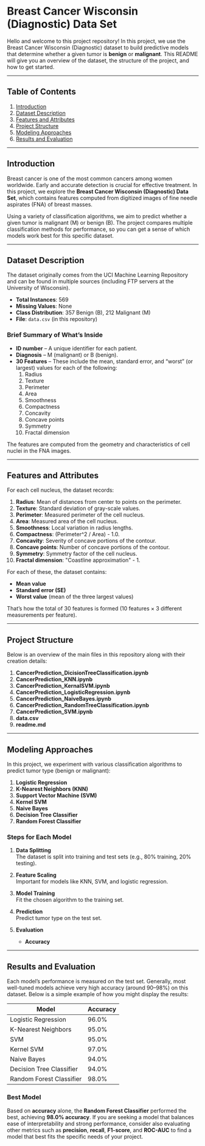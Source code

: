# Breast Cancer Wisconsin (Diagnostic) Data Set

Hello and welcome to this project repository! In this project, we use the Breast Cancer Wisconsin (Diagnostic) dataset to build predictive models that determine whether a given tumor is **benign** or **malignant**. This README will give you an overview of the dataset, the structure of the project, and how to get started.

---

## Table of Contents
1. [Introduction](#introduction)
2. [Dataset Description](#dataset-description)
3. [Features and Attributes](#features-and-attributes)
4. [Project Structure](#project-structure)
5. [Modeling Approaches](#modeling-approaches)
6. [Results and Evaluation](#results-and-evaluation)

---

## Introduction
Breast cancer is one of the most common cancers among women worldwide. Early and accurate detection is crucial for effective treatment. In this project, we explore the **Breast Cancer Wisconsin (Diagnostic) Data Set**, which contains features computed from digitized images of fine needle aspirates (FNA) of breast masses. 

Using a variety of classification algorithms, we aim to predict whether a given tumor is malignant (M) or benign (B). The project compares multiple classification methods for performance, so you can get a sense of which models work best for this specific dataset.

---

## Dataset Description
The dataset originally comes from the UCI Machine Learning Repository and can be found in multiple sources (including FTP servers at the University of Wisconsin).

- **Total Instances**: 569
- **Missing Values**: None
- **Class Distribution**: 357 Benign (B), 212 Malignant (M)
- **File**: `data.csv` (in this repository)

### Brief Summary of What’s Inside
- **ID number** – A unique identifier for each patient.
- **Diagnosis** – M (malignant) or B (benign).
- **30 Features** – These include the mean, standard error, and “worst” (or largest) values for each of the following:
  1. Radius
  2. Texture
  3. Perimeter
  4. Area
  5. Smoothness
  6. Compactness
  7. Concavity
  8. Concave points
  9. Symmetry
  10. Fractal dimension
  
The features are computed from the geometry and characteristics of cell nuclei in the FNA images.

---

## Features and Attributes
For each cell nucleus, the dataset records:

1. **Radius**: Mean of distances from center to points on the perimeter.
2. **Texture**: Standard deviation of gray-scale values.
3. **Perimeter**: Measured perimeter of the cell nucleus.
4. **Area**: Measured area of the cell nucleus.
5. **Smoothness**: Local variation in radius lengths.
6. **Compactness**: (Perimeter^2 / Area) - 1.0.
7. **Concavity**: Severity of concave portions of the contour.
8. **Concave points**: Number of concave portions of the contour.
9. **Symmetry**: Symmetry factor of the cell nucleus.
10. **Fractal dimension**: "Coastline approximation" - 1.

For each of these, the dataset contains:
- **Mean value**
- **Standard error (SE)**
- **Worst value** (mean of the three largest values)

That’s how the total of 30 features is formed (10 features × 3 different measurements per feature).

---

## Project Structure
Below is an overview of the main files in this repository along with their creation details:
1. **CancerPrediction_DicisionTreeClassification.ipynb**  
2. **CancerPrediction_KNN.ipynb**  
3. **CancerPrediction_KernalSVM.ipynb**  
4. **CancerPrediction_LogisticRegression.ipynb**  
5. **CancerPrediction_NaiveBayes.ipynb**  
6. **CancerPrediction_RandomTreeClassification.ipynb**  
7. **CancerPrediction_SVM.ipynb**  
8. **data.csv**  
9. **readme.md**  

---
## Modeling Approaches

In this project, we experiment with various classification algorithms to predict tumor type (benign or malignant):

1. **Logistic Regression**
2. **K-Nearest Neighbors (KNN)**
3. **Support Vector Machine (SVM)**
4. **Kernel SVM**
5. **Naive Bayes**
6. **Decision Tree Classifier**
7. **Random Forest Classifier**

### Steps for Each Model

1. **Data Splitting**  
   The dataset is split into training and test sets (e.g., 80% training, 20% testing).
   
2. **Feature Scaling**  
   Important for models like KNN, SVM, and logistic regression.

3. **Model Training**  
   Fit the chosen algorithm to the training set.

4. **Prediction**  
   Predict tumor type on the test set.

5. **Evaluation**  
   - **Accuracy**

---

## Results and Evaluation

Each model’s performance is measured on the test set. Generally, most well-tuned models achieve very high accuracy (around 90–98%) on this dataset. Below is a simple example of how you might display the results:

| Model                     | Accuracy | 
|---------------------------|----------|
| Logistic Regression       | 96.0%    | 
| K-Nearest Neighbors       | 95.0%    | 
| SVM                       | 95.0%    | 
| Kernel SVM                | 97.0%    | 
| Naive Bayes               | 94.0%    |
| Decision Tree Classifier  | 94.0%    |
| Random Forest Classifier  | 98.0%    |

### Best Model
Based on **accuracy** alone, the **Random Forest Classifier** performed the best, achieving **98.0% accuracy**. If you are seeking a model that balances ease of interpretability and strong performance, consider also evaluating other metrics such as **precision**, **recall**, **F1-score**, and **ROC-AUC** to find a model that best fits the specific needs of your project.

